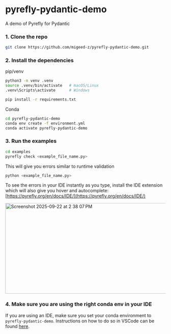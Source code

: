 # pyrefly-pydantic-demo
A demo of Pyrefly for Pydantic


### 1. Clone the repo

```bash
git clone https://github.com/migeed-z/pyrefly-pydantic-demo.git
```


### 2. Install the dependencies 

pip/venv

```bash
python3 -m venv .venv
source .venv/bin/activate   # macOS/Linux
.venv\Scripts\activate      # Windows

pip install -r requirements.txt
```

Conda

```bash
cd pyrefly-pydantic-demo
conda env create -f environment.yml
conda activate pyrefly-pydantic-demo
```

### 3. Run the examples 
```bash
cd examples
pyrefly check <example_file_name.py>
```

This will give you errors similar to runtime validation

```bash
python <example_file_name.py>
```

To see the errors in your IDE instantly as you type, install the IDE extension which will also give you hover and autocomplete: [https://pyrefly.org/en/docs/IDE/](https://pyrefly.org/en/docs/IDE/)

<img width="828" height="284" alt="Screenshot 2025-09-22 at 2 38 07 PM" src="https://github.com/user-attachments/assets/7792ebd0-4319-46c6-a38f-485624ec3935" />


### 4. Make sure you are using the right conda env in your IDE 
If you are using an IDE, make sure you set your conda environment to `pyrefly-pydantic-demo`. 
Instructions on how to do so in VSCode can be found [here](https://code.visualstudio.com/docs/python/environments#_select-and-activate-an-environment). 

